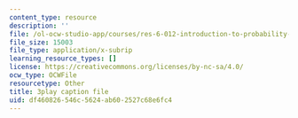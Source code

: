 ```yaml
---
content_type: resource
description: ''
file: /ol-ocw-studio-app/courses/res-6-012-introduction-to-probability-spring-2018/df460826546c5624ab602527c68e6fc4_VCyJGp6Enxg.vtt
file_size: 15003
file_type: application/x-subrip
learning_resource_types: []
license: https://creativecommons.org/licenses/by-nc-sa/4.0/
ocw_type: OCWFile
resourcetype: Other
title: 3play caption file
uid: df460826-546c-5624-ab60-2527c68e6fc4
---
```


